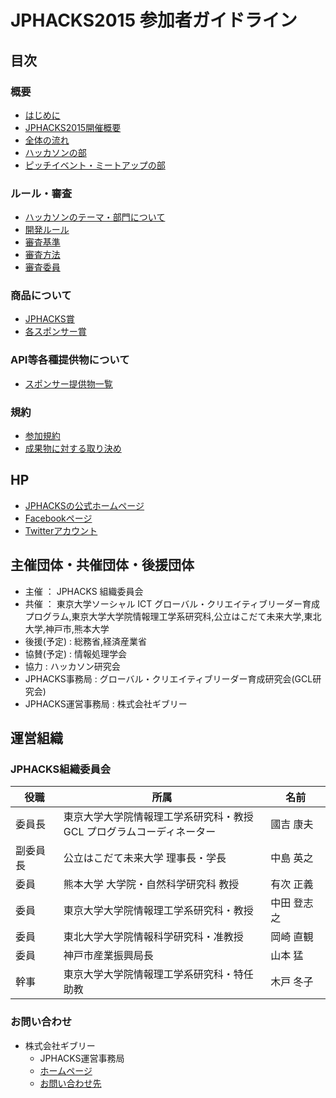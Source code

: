 # JPHACKS2015 参加者ガイドライン
## 目次
### 概要
- [はじめに](documents/first.md)
- [JPHACKS2015開催概要](documents/abstract.md)
- [全体の流れ](documents/schedule.md)
- [ハッカソンの部](documents/hackathons.md)
- [ピッチイベント・ミートアップの部](documents/final.md)

### ルール・審査
- [ハッカソンのテーマ・部門について](documents/theme.md)
- [開発ルール](documents/rule.md)
- [審査基準](documents/criteria.md)
- [審査方法](documents/how-to-judge.md)
- [審査委員](documents/judges.md)

### 商品について
- [JPHACKS賞](documents/prize.md)
- [各スポンサー賞](documents/sponsorprize.md)

### API等各種提供物について
- [スポンサー提供物一覧](documents/offer.md)

### 規約
- [参加規約](documents/terms.md)
- [成果物に対する取り決め](documents/products.md)

## HP
- [JPHACKSの公式ホームページ](https://jphacks.com)
- [Facebookページ](https://facebook.com/jphacks)
- [Twitterアカウント](https://twitter.com/japanhacks)

## 主催団体・共催団体・後援団体
- 主催 ： JPHACKS 組織委員会
- 共催 ： 東京大学ソーシャル ICT グローバル・クリエイティブリーダー育成プログラム,東京大学大学院情報理工学系研究科,公立はこだて未来大学,東北大学,神戸市,熊本大学
- 後援(予定) : 総務省,経済産業省
- 協賛(予定) : 情報処理学会
- 協力 : ハッカソン研究会
- JPHACKS事務局 : グローバル・クリエイティブリーダー育成研究会(GCL研究会)
- JPHACKS運営事務局 : 株式会社ギブリー

## 運営組織
### JPHACKS組織委員会
|役職|所属|名前|
|---|---|---|
|委員長|東京大学大学院情報理工学系研究科・教授<br>GCL プログラムコーディネーター|國吉 康夫|
|副委員長|公立はこだて未来大学 理事長・学長|中島 英之|
|委員|熊本大学 大学院・自然科学研究科 教授|有次 正義|
|委員|東京大学大学院情報理工学系研究科・教授 |中田 登志之|
|委員|東北大学大学院情報科学研究科・准教授|岡崎 直観|
|委員|神戸市産業振興局長|山本 猛|
|幹事|東京大学大学院情報理工学系研究科・特任助教|木戸 冬子|

### お問い合わせ
- 株式会社ギブリー
  - JPHACKS運営事務局
  - [ホームページ](https://givery.co.jp)
  - [お問い合わせ先](https://givery.co.jp/contact/)
